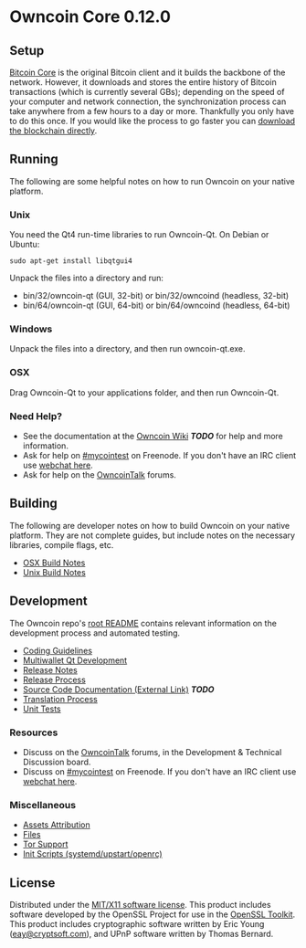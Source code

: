 Owncoin Core 0.12.0
=====================

Setup
---------------------
[Bitcoin Core](http://bitcoin.org/en/download) is the original Bitcoin client and it builds the backbone of the network. However, it downloads and stores the entire history of Bitcoin transactions (which is currently several GBs); depending on the speed of your computer and network connection, the synchronization process can take anywhere from a few hours to a day or more. Thankfully you only have to do this once. If you would like the process to go faster you can [download the blockchain directly](bootstrap.md).

Running
---------------------
The following are some helpful notes on how to run Owncoin on your native platform.

### Unix

You need the Qt4 run-time libraries to run Owncoin-Qt. On Debian or Ubuntu:

	sudo apt-get install libqtgui4

Unpack the files into a directory and run:

- bin/32/owncoin-qt (GUI, 32-bit) or bin/32/owncoind (headless, 32-bit)
- bin/64/owncoin-qt (GUI, 64-bit) or bin/64/owncoind (headless, 64-bit)



### Windows

Unpack the files into a directory, and then run owncoin-qt.exe.

### OSX

Drag Owncoin-Qt to your applications folder, and then run Owncoin-Qt.

### Need Help?

* See the documentation at the [Owncoin Wiki](https://en.bitcoin.it/wiki/Main_Page) ***TODO***
for help and more information.
* Ask for help on [#mycointest](http://webchat.freenode.net?channels=mycointest) on Freenode. If you don't have an IRC client use [webchat here](http://webchat.freenode.net?channels=mycointest).
* Ask for help on the [OwncoinTalk](https://owncointalk.org/) forums.

Building
---------------------
The following are developer notes on how to build Owncoin on your native platform. They are not complete guides, but include notes on the necessary libraries, compile flags, etc.

- [OSX Build Notes](build-osx.md)
- [Unix Build Notes](build-unix.md)

Development
---------------------
The Owncoin repo's [root README](https://github.com/MegaPixel-UA/owncoin/blob/master/README.md) contains relevant information on the development process and automated testing.

- [Coding Guidelines](coding.md)
- [Multiwallet Qt Development](multiwallet-qt.md)
- [Release Notes](release-notes.md)
- [Release Process](release-process.md)
- [Source Code Documentation (External Link)](https://dev.visucore.com/bitcoin/doxygen/) ***TODO***
- [Translation Process](translation_process.md)
- [Unit Tests](unit-tests.md)

### Resources
* Discuss on the [OwncoinTalk](https://owncointalk.org/) forums, in the Development & Technical Discussion board.
* Discuss on [#mycointest](http://webchat.freenode.net/?channels=mycointest) on Freenode. If you don't have an IRC client use [webchat here](http://webchat.freenode.net/?channels=mycointest).

### Miscellaneous
- [Assets Attribution](assets-attribution.md)
- [Files](files.md)
- [Tor Support](tor.md)
- [Init Scripts (systemd/upstart/openrc)](init.md)

License
---------------------
Distributed under the [MIT/X11 software license](http://www.opensource.org/licenses/mit-license.php).
This product includes software developed by the OpenSSL Project for use in the [OpenSSL Toolkit](https://www.openssl.org/). This product includes
cryptographic software written by Eric Young ([eay@cryptsoft.com](mailto:eay@cryptsoft.com)), and UPnP software written by Thomas Bernard.
